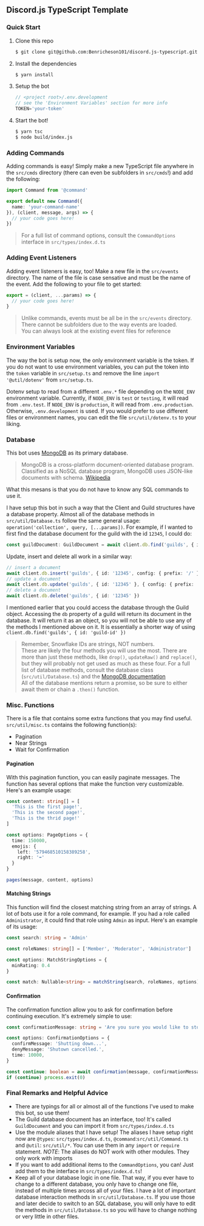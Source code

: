 ## Discord.js TypeScript Template

### Quick Start

1. Clone this repo
    ```bash
    $ git clone git@github.com:Benricheson101/discord.js-typescript.git
    ```
2. Install the dependencies
    ```bash
    $ yarn install
    ```
3. Setup the bot
    ```ts
    // <project root>/.env.development
    // see the 'Environment Variables' section for more info
    TOKEN='your-token'
    ```
4. Start the bot!
    ```bash
    $ yarn tsc 
    $ node build/index.js
    ```

### Adding Commands

Adding commands is easy! Simply make a new TypeScript file anywhere in the `src/cmds` directory (there can even be subfolders in `src/cmds`!) and add the following:
```ts
import Command from '@command'

export default new Command({
  name: 'your-command-name'
}), (client, message, args) => {
  // your code goes here!
})
```
> For a full list of command options, consult the `CommandOptions` interface in `src/types/index.d.ts`

### Adding Event Listeners

Adding event listeners is easy, too! Make a new file in the `src/events` directory. The name of the file is case sensative and must be the name of the event. Add the following to your file to get started:
```ts
export = (client, ...params) => {
  // your code goes here!
}
```
> Unlike commands, events must be all be in the `src/events` directory. There cannot be subfolders due to the way events are loaded.\
> You can always look at the existing event files for reference

### Environment Variables

The way the bot is setup now, the only environment variable is the token. If you do not want to use environment variables, you can put the token into the `token` variable in `src/setup.ts` and remove the line `import '@util/dotenv'` from `src/setup.ts`.

Dotenv setup to read from a different `.env.*` file depending on the `NODE_ENV` environment variable. Currently, if `NODE_ENV` is `test` or `testing`, it will read from `.env.test`. If `NODE_ENV` is `production`, it will read from `.env.production`. Otherwise, `.env.development` is used. If you would prefer to use different files or environment names, you can edit the file `src/util/dotenv.ts` to your liking.

### Database

This bot uses [MongoDB](https://www.mongodb.com) as its primary database.
> MongoDB is a cross-platform document-oriented database program. Classified as a NoSQL database program, MongoDB uses JSON-like documents with schema. [Wikipedia](https://en.wikipedia.org/wiki/MongoDB)

What this mesans is that you do not have to know any SQL commands to use it.

I have setup this bot in such a way that the Client and Guild structures have a database property. Almost all of the database methods in `src/util/Database.ts` follow the same general usage: `operation('collection', query, [...params])`. For example, if I wanted to first find the database document for the guild with the id `12345`, I could do:
```ts
const guildDocument: GuildDocument = await client.db.find('guilds', { id: '12345' })
```
Update, insert and delete all work in a similar way:
```ts
// insert a document
await client.db.insert('guilds', { id: '12345', config: { prefix: '/' } })
// update a document
await client.db.update('guilds', { id: '12345' }, { config: { prefix: '!' } })
// delete a document
await client.db.delete('guilds', { id: '12345' })
```
I mentioned earlier that you could access the database through the Guild object. Accessing the `db` property of a guild will return its document in the database. It will return it as an object, so you will not be able to use any of the methods I mentioned above on it. It is essentially a shorter way of using `client.db.find('guilds', { id: 'guild-id' })`
> Remember, Snowflake IDs are strings, NOT numbers.\
> These are likely the four methods you will use the most. There are more than just these methods, like `drop()`, `updateRaw()` and `replace()`, but they will probably not get used as much as these four. For a full list of database methods, consult the database class (`src/util/Database.ts`) and the [MongoDB documentation](http://mongodb.github.io/node-mongodb-native/3.5/api/)\
> All of the database mentions return a promise, so be sure to either await them or chain a `.then()` function.

### Misc. Functions

There is a file that contains some extra functions that you may find useful. `src/util/misc.ts` contains the following function(s):
  - Pagination
  - Near Strings
  - Wait for Confirmation

#### Pagination

With this pagination function, you can easily paginate messages. The function has several options that make the function very customizable. Here's an example usage:
```ts
const content: string[] = [
  'This is the first page!',
  'This is the second page!',
  'This is the thrid page!'
]

const options: PageOptions = {
  time: 150000,
  emojis: {
    left: '579468510158389258',
    right: '➡'
  }
}

pages(message, content, options)
```

#### Matching Strings

This function will find the closest matching string from an array of strings. A lot of bots use it for a role command, for example. If you had a role called `Administrator`, it could find that role using `Admin` as input. Here's an example of its usage:
```ts
const search: string = 'Admin'

const roleNames: string[] = ['Member', 'Moderator', 'Administrator']

const options: MatchStringOptions = {
  minRating: 0.4
}

const match: Nullable<string> = matchString(search, roleNames, options)
```

#### Confirmation

The confirmation function allow you to ask for confirmation before continuing execution. It's extremely simple to use:
```ts
const confirmationMessage: string = 'Are you sure you would like to stop the bot?'

const options: ConfirmationOptions = {
  confirmMessage: 'Shutting down...',
  denyMessage: 'Shutown cancelled.',
  time: 10000,
}

const continue: boolean = await confirmation(message, confirmationMessage, options)
if (continue) process.exit(0)
```

### Final Remarks and Helpful Advice

* There are typings for all or almost all of the functions I've used to make this bot, so use them!
* The Guild database document has an interface, too! It's called `GuildDocument` and you can import it from `src/types/index.d.ts`
* Use the module aliases that I have setup! The aliases I have setup right now are `@types`: `src/types/index.d.ts`, `@command`:`src/util/Command.ts` and `@util`: `src/util/*`. You can use them in any `import` or `require` statement. *NOTE*: The aliases do NOT work with other modules. They only work with imports
* If you want to add additional items to the `CommandOptions`, you can! Just add them to the interface in `src/types/index.d.ts`!
* Keep all of your database logic in one file. That way, if you ever have to change to a different database, you only have to change one file, instead of multiple times arcoss all of your files. I have a lot of important database interaction methods in `src/util/Database.ts`. If you use those and later decide to switch to an SQL database, you will only have to edit the methods in `src/util/Database.ts` so you will have to change nothing or very little in other files.
